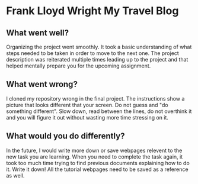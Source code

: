 # Frank Lloyd Wright My Travel Blog

## What went well?  
Organizing the project went smoothly.  It took a basic understanding of what steps needed to be taken in order to move to the next one. The project description was reiterated multiple times leading up to the project and that helped mentally prepare you for the upcoming assignment.

## What went wrong?  
I cloned my repository wrong in the final project. The instructions show a picture that looks different that your screen. Do not guess and "do something different".  Slow down, read between the lines, do not overthink it and you will figure it out without wasting more time stressing on it.

## What would you do differently?  
In the future, I would write more down or save webpages relevent to the new task you are learning.  When you need to complete the task again, it took too much time trying to find previous documents explaining how to do it. Write it down! All the tutorial webpages need to be saved as a reference as well.